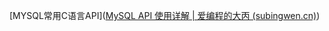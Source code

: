 [MYSQL常用C语言API]([MySQL API 使用详解 | 爱编程的大丙 (subingwen.cn)](https://subingwen.cn/mysql/mysql-api/?highlight=mysql))